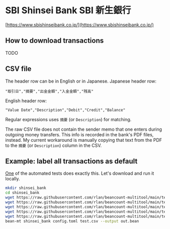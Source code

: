 # SBI Shinsei Bank SBI 新生銀行

[https://www.sbishinseibank.co.jp/](https://www.sbishinseibank.co.jp/)

## How to download transactions

TODO

## CSV file

The header row can be in English or in Japanese.
Japanese header row:

```csv
"取引日","摘要","出金金額","入金金額","残高"
```

English header row:

```csv
"Value Date","Description","Debit","Credit","Balance"
```

Regular expressions uses `摘要` (or `Description`) for matching.

The raw CSV file does not contain the sender memo that one enters during outgoing money transfers. This info is recorded in the bank's PDF files, instead. My current workaround is manually copying that text from the PDF to the `摘要` (or `Description`) column in the CSV.

## Example: label all transactions as default

[One](https://github.com/rlan/beancount-multitool/tree/main/tests/data/shinsei_bank) of the automated tests does exactly this. Let's download and run it locally.

```sh
mkdir shinsei_bank
cd shinsei_bank
wget https://raw.githubusercontent.com/rlan/beancount-multitool/main/tests/data/shinsei_bank/config.toml
wget https://raw.githubusercontent.com/rlan/beancount-multitool/main/tests/data/shinsei_bank/credit_mapping.toml
wget https://raw.githubusercontent.com/rlan/beancount-multitool/main/tests/data/shinsei_bank/debit_mapping.toml
wget https://raw.githubusercontent.com/rlan/beancount-multitool/main/tests/data/shinsei_bank/test.bean
wget https://raw.githubusercontent.com/rlan/beancount-multitool/main/tests/data/shinsei_bank/test.csv
bean-mt shinsei_bank config.toml test.csv --output out.bean
```
